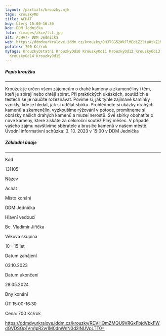 ```yaml
---
layout: /partials/krouzky.njk
tags: krouzkyMD
title: ACHÁT
kdy: Úterý 15:00–16:30
kde: DDM Jednička
foto: /images/akce/tct.jpg
alt: ACHÁT- DDM Jednička
web: https://ddmdvurkralove.iddm.cz/krouzky/OHJTSG52WkFlMEdiZ2lta0tkZ1VITnJOaEpJZEk0WkdIYmFvZktHRXNyUT0=
polatek: 700 Kč/rok
myTags: KrouzkyOstatni KrouzkyOd10 KrouzkyOd11 KrouzkyOd12 KrouzkyOd13
  KrouzkyOd14 KrouzkyOd15
---
```

<!--StartFragment-->

##### Popis kroužku

- - -

Kroužek je určen všem zájemcům o drahé kameny a zkameněliny i těm, kteří je sbírají nebo chtějí sbírat. Při praktických ukázkách, soutěžích a testech se je naučíte rozeznávat. Povíme si, jak tyhle zajímavé kamínky vznikly, kde je hledat, jak si udělat sbírku. Prohlédnete si ukázky drahých kamenů a zkamenělin, vyzkoušíme rýžování v potoce, promítneme si obrázky našich drahých kamenů a muzeí nerostů. Své sbírky obohatíte o nové kameny, které získáte za celoroční soutěž Plný měšec. V případě vašeho zájmu navštívíme sběratele a brusiče kamenů v našem městě.\
Úvodní informativní schůzka: 3. 10. 2023 v 15:00 v DDM Jednička

##### Základní údaje

- - -

Kód

131105

Název

Achát

Místo konání

DDM Jednička

Hlavní vedoucí

Bc. Vladimír Jiřička

Věková skupina

10 - 15 let

Datum zahájení

03.10.2023

Datum ukončení

28.05.2024

Dny konání

ÚT 15:00-16:30



Cena: 700 Kč/rok

https://ddmdvurkralove.iddm.cz/krouzky/RDVHQmZMQU9VRGxFbjdVbkFWdGVDSGp1Vm1pR2w1M0dnWnN3d2lNUVpLTT0=